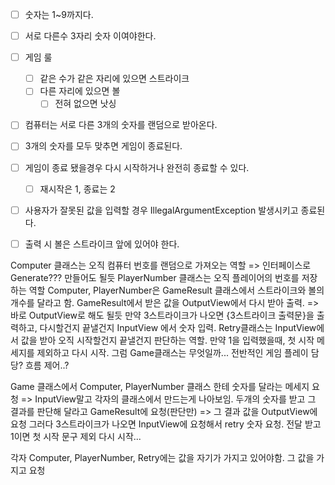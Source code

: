 - [ ] 숫자는 1~9까지다.
- [ ] 서로 다른수 3자리 숫자 이여야한다.
- [ ] 게임 룰
   - [ ]  같은 수가 같은 자리에 있으면 스트라이크
  - [ ] 다른 자리에 있으면 볼
     - [ ] 전혀 없으면 낫싱
- [ ] 컴퓨터는 서로 다른 3개의 숫자를 랜덤으로 받아온다.
- [ ] 3개의 숫자를 모두 맞추면 게임이 종료된다.
- [ ] 게임이 종료 됐을경우 다시 시작하거나 완전히 종료할 수 있다.
  - [ ] 재시작은 1, 종료는 2
- [ ] 사용자가 잘못된 값을 입력할 경우 IllegalArgumentException 발생시키고 종료된다.
- [ ] 출력 시 볼은 스트라이크 앞에 있어야 한다.




Computer 클래스는 오직 컴퓨터 번호를 랜덤으로 가져오는 역할 => 인터페이스로 Generate??? 만들어도 될듯
PlayerNumber 클래스는 오직 플레이어의 번호를 저장하는 역할
Computer, PlayerNumber은 GameResult 클래스에서 스트라이크와 볼의 개수를 달라고 함.
GameResult에서 받은 값을 OutputView에서 다시 받아 출력.    => 바로 OutputView로 해도 될듯
만약 3스트라이크가 나오면 {3스트라이크 출력문}을 출력하고, 다시할건지 끝낼건지 InputView 에서 숫자 입력. 
Retry클래스는 InputView에서 값을 받아 오직 시작할건지 끝낼건지 판단하는 역할.
만약 1을 입력했을때, 첫 시작 메세지를 제외하고 다시 시작. 
그럼 Game클래스는 무엇일까... 전반적인 게임 플레이 담당? 흐름 제어..?


Game 클래스에서 Computer, PlayerNumber 클래스 한테 숫자를 달라는 메세지 요청 => InputView말고 각자의 클래스에서 만드는게 나아보임.
두개의 숫자를 받고 그 결과를 판단해 달라고 GameResult에 요청(판단만) => 그 결과 값을 OutputView에 요청
그러다 3스트라이크가 나오면 InputView에 요청해서 retry 숫자 요청.
전달 받고 1이면 첫 시작 문구 제외 다시 시작...

각자 Computer, PlayerNumber, Retry에는 값을 자기가 가지고 있어야함. 그 값을 가지고 요청
